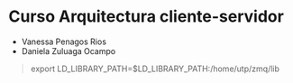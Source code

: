 # Curso Arquitectura cliente-servidor

* Vanessa Penagos Rios
* Daniela Zuluaga Ocampo


>export LD_LIBRARY_PATH=$LD_LIBRARY_PATH:/home/utp/zmq/lib

